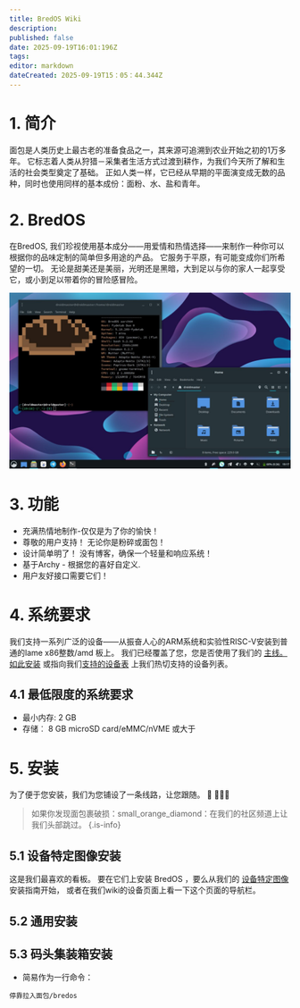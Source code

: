 ```yaml
---
title: BredOS Wiki
description:
published: false
date: 2025-09-19T16:01:196Z
tags:
editor: markdown
dateCreated: 2025-09-19T15：05：44.344Z
---
```


# 1. 简介

面包是人类历史上最古老的准备食品之一，其来源可追溯到农业开始之初的1万多年。 它标志着人类从狩猎－采集者生活方式过渡到耕作，为我们今天所了解和生活的社会类型奠定了基础。 正如人类一样，它已经从早期的平面演变成无数的品种，同时也使用同样的基本成份：面粉、水、盐和青年。

# 2. BredOS

在BredOS, 我们珍视使用基本成分——用爱情和热情选择——来制作一种你可以根据你的品味定制的简单但多用途的产品。 它服务于平原，有可能变成你们所希望的一切。 无论是甜美还是美丽，光明还是黑暗，大到足以与你的家人一起享受它，或小到足以带着你的冒险感冒险。

![](https://github.com/LinuxDroidMaster/Fydetab-Duo-DroidMaster-wiki/raw/main/Images/Linux/BredOS/preview.jpg)

# 3. 功能

- 充满热情地制作-仅仅是为了你的愉快！
- 尊敬的用户支持！ 无论你是粉碎或面包！
- 设计简单明了！ 没有博客，确保一个轻量和响应系统！
- 基于Archy - 根据您的喜好自定义.
- 用户友好接口需要它们！

# 4. 系统要求

我们支持一系列广泛的设备——从振奋人心的ARM系统和实验性RISC-V安装到普通的lame x86整数/amd 板上。 我们已经覆盖了您，您是否使用了我们的 [主线。 如此安装](/en/install/Installation-with-ISO) 或指向我们[支持的设备表](/en/table-of-supported-devices) 上我们热切支持的设备列表。

## 4.1 最低限度的系统要求

- 最小内存: 2 GB
- 存储︰ 8 GB microSD card/eMMC/nVME 或大于

# 5. 安装

为了便于您安装，我们为您铺设了一条线路，让您跟随。 🍞 🔸🔸🔸

> 如果你发现面包裹破损：small_orange_diamond：在我们的社区频道上让我们头部跳过。
> {.is-info}

## 5.1 设备特定图像安装

这是我们最喜欢的看板。 要在它们上安装 BredOS ，要么从我们的 [设备特定图像](/en/install/device-specific-image) 安装指南开始， 或者在我们wiki的设备页面上看一下这个页面的导航栏。

## 5.2 通用安装

## 5.3 码头集装箱安装

- 简易作为一行命令：

```
停靠拉入面包/bredos
```
